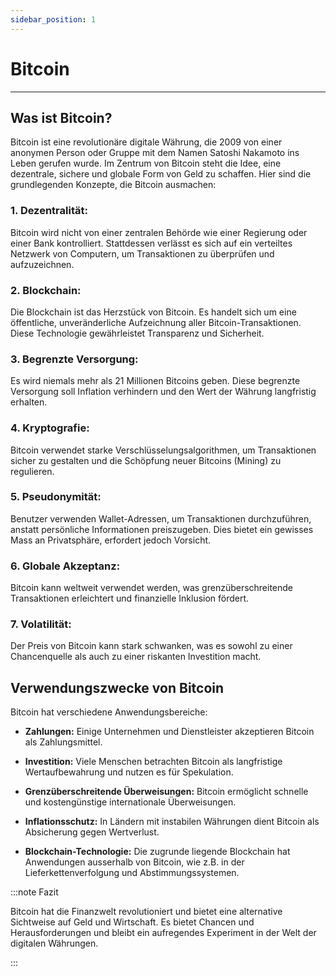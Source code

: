 ```yaml
---
sidebar_position: 1
---
```


# Bitcoin

---

## **Was ist Bitcoin?**

Bitcoin ist eine revolutionäre digitale Währung, die 2009 von einer anonymen
Person oder Gruppe mit dem Namen Satoshi Nakamoto ins Leben gerufen wurde. Im
Zentrum von Bitcoin steht die Idee, eine dezentrale, sichere und globale Form
von Geld zu schaffen. Hier sind die grundlegenden Konzepte, die Bitcoin
ausmachen:

### **1. Dezentralität:**

Bitcoin wird nicht von einer zentralen Behörde wie einer Regierung oder einer
Bank kontrolliert. Stattdessen verlässt es sich auf ein verteiltes Netzwerk von
Computern, um Transaktionen zu überprüfen und aufzuzeichnen.

### **2. Blockchain:**

Die Blockchain ist das Herzstück von Bitcoin. Es handelt sich um eine
öffentliche, unveränderliche Aufzeichnung aller Bitcoin-Transaktionen. Diese
Technologie gewährleistet Transparenz und Sicherheit.

### **3. Begrenzte Versorgung:**

Es wird niemals mehr als 21 Millionen Bitcoins geben. Diese begrenzte Versorgung
soll Inflation verhindern und den Wert der Währung langfristig erhalten.

### **4. Kryptografie:**

Bitcoin verwendet starke Verschlüsselungsalgorithmen, um Transaktionen sicher zu
gestalten und die Schöpfung neuer Bitcoins (Mining) zu regulieren.

### **5. Pseudonymität:**

Benutzer verwenden Wallet-Adressen, um Transaktionen durchzuführen, anstatt
persönliche Informationen preiszugeben. Dies bietet ein gewisses Mass an
Privatsphäre, erfordert jedoch Vorsicht.

### **6. Globale Akzeptanz:**

Bitcoin kann weltweit verwendet werden, was grenzüberschreitende Transaktionen
erleichtert und finanzielle Inklusion fördert.

### **7. Volatilität:**

Der Preis von Bitcoin kann stark schwanken, was es sowohl zu einer Chancenquelle
als auch zu einer riskanten Investition macht.

## **Verwendungszwecke von Bitcoin**

Bitcoin hat verschiedene Anwendungsbereiche:

- **Zahlungen:** Einige Unternehmen und Dienstleister akzeptieren Bitcoin als
  Zahlungsmittel.

- **Investition:** Viele Menschen betrachten Bitcoin als langfristige
  Wertaufbewahrung und nutzen es für Spekulation.

- **Grenzüberschreitende Überweisungen:** Bitcoin ermöglicht schnelle und
  kostengünstige internationale Überweisungen.

- **Inflationsschutz:** In Ländern mit instabilen Währungen dient Bitcoin als
  Absicherung gegen Wertverlust.

- **Blockchain-Technologie:** Die zugrunde liegende Blockchain hat Anwendungen
  ausserhalb von Bitcoin, wie z.B. in der Lieferkettenverfolgung und
  Abstimmungssystemen.

:::note Fazit

Bitcoin hat die Finanzwelt revolutioniert und bietet eine alternative Sichtweise
auf Geld und Wirtschaft. Es bietet Chancen und Herausforderungen und bleibt ein
aufregendes Experiment in der Welt der digitalen Währungen.

:::
